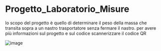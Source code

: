 # Progetto_Laboratorio_Misure
lo scopo del progetto è quello di determinare il peso della massa che transita sopra a un nastro trasportatore senza fermare il nastro.
per avere più informazioni sul progetto e sul codice scannerizzare il codice QR

![image](https://user-images.githubusercontent.com/49036361/153436654-dd001aff-e8d1-47e7-9933-15f0ee7914e0.png)

